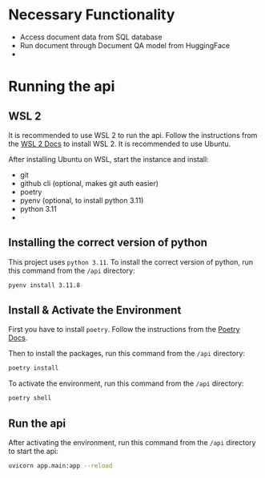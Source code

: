 # Necessary Functionality

- Access document data from SQL database
- Run document through Document QA model from HuggingFace
-

# Running the api

## WSL 2
It is recommended to use WSL 2 to run the api. Follow the instructions from the [WSL 2 Docs](https://docs.microsoft.com/en-us/windows/wsl/install) to install WSL 2. It is recommended to use Ubuntu.

After installing Ubuntu on WSL, start the instance and install:
- git
- github cli (optional, makes git auth easier)
- poetry
- pyenv (optional, to install python 3.11)
- python 3.11
- 


## Installing the correct version of python
<!-- Install pyenv  -->


This project uses `python 3.11`. To install the correct version of python, run this command from the `/api` directory:
```bash
pyenv install 3.11.8
```


## Install & Activate the Environment
First you have to install `poetry`. Follow the instructions from the [Poetry Docs](https://python-poetry.org/docs/#installation).

Then to install the packages, run this command from the `/api` directory:
```bash
poetry install
```

To activate the environment, run this command from the `/api` directory:
```bash
poetry shell
```

## Run the api
After activating the environment, run this command from the `/api` directory to start the api:

```bash
uvicorn app.main:app --reload
```